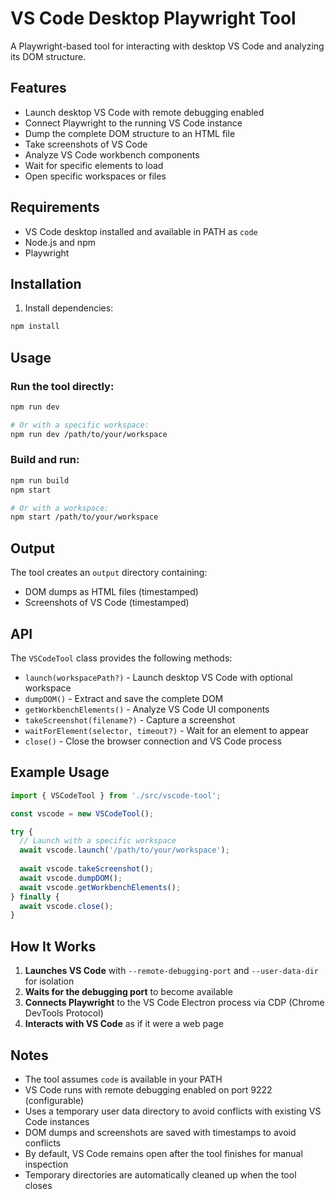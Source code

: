 # VS Code Desktop Playwright Tool

A Playwright-based tool for interacting with desktop VS Code and analyzing its DOM structure.

## Features

- Launch desktop VS Code with remote debugging enabled
- Connect Playwright to the running VS Code instance
- Dump the complete DOM structure to an HTML file
- Take screenshots of VS Code
- Analyze VS Code workbench components
- Wait for specific elements to load
- Open specific workspaces or files

## Requirements

- VS Code desktop installed and available in PATH as `code`
- Node.js and npm
- Playwright

## Installation

1. Install dependencies:
```bash
npm install
```

## Usage

### Run the tool directly:
```bash
npm run dev

# Or with a specific workspace:
npm run dev /path/to/your/workspace
```

### Build and run:
```bash
npm run build
npm start

# Or with a workspace:
npm start /path/to/your/workspace
```

## Output

The tool creates an `output` directory containing:
- DOM dumps as HTML files (timestamped)
- Screenshots of VS Code (timestamped)

## API

The `VSCodeTool` class provides the following methods:

- `launch(workspacePath?)` - Launch desktop VS Code with optional workspace
- `dumpDOM()` - Extract and save the complete DOM
- `getWorkbenchElements()` - Analyze VS Code UI components
- `takeScreenshot(filename?)` - Capture a screenshot
- `waitForElement(selector, timeout?)` - Wait for an element to appear
- `close()` - Close the browser connection and VS Code process

## Example Usage

```typescript
import { VSCodeTool } from './src/vscode-tool';

const vscode = new VSCodeTool();

try {
  // Launch with a specific workspace
  await vscode.launch('/path/to/your/workspace');
  
  await vscode.takeScreenshot();
  await vscode.dumpDOM();
  await vscode.getWorkbenchElements();
} finally {
  await vscode.close();
}
```

## How It Works

1. **Launches VS Code** with `--remote-debugging-port` and `--user-data-dir` for isolation
2. **Waits for the debugging port** to become available
3. **Connects Playwright** to the VS Code Electron process via CDP (Chrome DevTools Protocol)
4. **Interacts with VS Code** as if it were a web page

## Notes

- The tool assumes `code` is available in your PATH
- VS Code runs with remote debugging enabled on port 9222 (configurable)
- Uses a temporary user data directory to avoid conflicts with existing VS Code instances
- DOM dumps and screenshots are saved with timestamps to avoid conflicts
- By default, VS Code remains open after the tool finishes for manual inspection
- Temporary directories are automatically cleaned up when the tool closes
